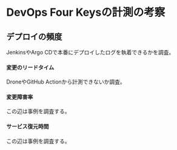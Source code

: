 # DevOps Four Keysの計測の考察

## デプロイの頻度
JenkinsやArgo CDで本番にデプロイしたログを執着できるかを調査。

#### 変更のリードタイム
DroneやGitHub Actionから計測できないか調査。

#### 変更障害率
この辺は事例を調査する。

#### サービス復元時間 
この辺は事例を調査する。